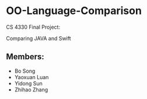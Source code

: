 # OO-Language-Comparison
CS 4330 Final Project:
<p>Comparing JAVA and Swift</p>


## Members:
* Bo Song
* Yaoxuan Luan
* Yidong Sun
* Zhihao Zhang
